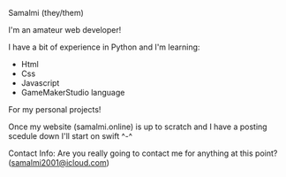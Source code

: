 Samalmi (they/them)

I'm an amateur web developer!

I have a bit of experience in Python and I'm learning:
+ Html
+ Css
+ Javascript
+ GameMakerStudio language

For my personal projects!

Once my website (samalmi.online) is up to scratch and I have a posting scedule down I'll start on swift ^-^

Contact Info: Are you really going to contact me for anything at this point? (samalmi2001@icloud.com)
